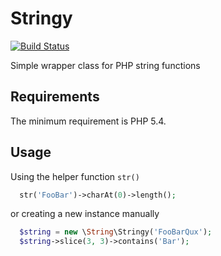 Stringy
=======
[![Build Status](https://travis-ci.org/nevermnd/stringy.svg?branch=master)](https://travis-ci.org/nevermnd/stringy)

Simple wrapper class for PHP string functions

Requirements
------------
The minimum requirement is PHP 5.4.

Usage
-----
Using the helper function `str()`

```php
  str('FooBar')->charAt(0)->length();
```

or creating a new instance manually

```php
  $string = new \String\Stringy('FooBarQux');
  $string->slice(3, 3)->contains('Bar');
```